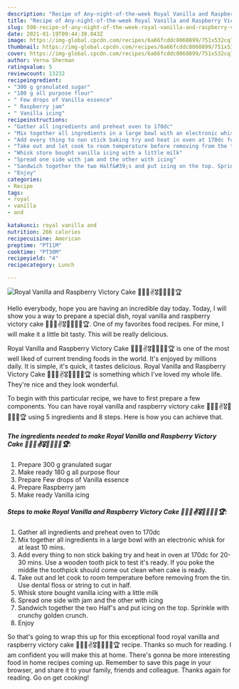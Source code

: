 ```yaml
---
description: "Recipe of Any-night-of-the-week Royal Vanilla and Raspberry Victory Cake 👑🇬🇧✌️🎖️🤴👸🍰🎂🏆"
title: "Recipe of Any-night-of-the-week Royal Vanilla and Raspberry Victory Cake 👑🇬🇧✌️🎖️🤴👸🍰🎂🏆"
slug: 598-recipe-of-any-night-of-the-week-royal-vanilla-and-raspberry-victory-cake
date: 2021-01-19T09:44:38.043Z
image: https://img-global.cpcdn.com/recipes/6a66fcddc8060899/751x532cq70/royal-vanilla-and-raspberry-victory-cake-👑🇬🇧✌️🎖️🤴👸🍰🎂🏆-recipe-main-photo.jpg
thumbnail: https://img-global.cpcdn.com/recipes/6a66fcddc8060899/751x532cq70/royal-vanilla-and-raspberry-victory-cake-👑🇬🇧✌️🎖️🤴👸🍰🎂🏆-recipe-main-photo.jpg
cover: https://img-global.cpcdn.com/recipes/6a66fcddc8060899/751x532cq70/royal-vanilla-and-raspberry-victory-cake-👑🇬🇧✌️🎖️🤴👸🍰🎂🏆-recipe-main-photo.jpg
author: Verna Sherman
ratingvalue: 5
reviewcount: 13232
recipeingredient:
- "300 g granulated sugar"
- "180 g all purpose flour"
- " Few drops of Vanilla essence"
- " Raspberry jam"
- " Vanilla icing"
recipeinstructions:
- "Gather all ingredients and preheat oven to 170dc"
- "Mix together all ingredients in a large bowl with an electronic whisk for at least 10 mins."
- "Add every thing to non stick baking try and heat in oven at 170dc for 20-30 mins. Use a wooden tooth pick to test it&#39;s ready. If you poke the middle the toothpick should come out clean when cake is ready."
- "Take out and let cook to room temperature before removing from the tin. Use dental floss or string to cut in half."
- "Whisk store bought vanilla icing with a little milk"
- "Spread one side with jam and the other with icing"
- "Sandwich together the two Half&#39;s and put icing on the top. Sprinkle with crunchy golden crunch."
- "Enjoy"
categories:
- Recipe
tags:
- royal
- vanilla
- and

katakunci: royal vanilla and 
nutrition: 266 calories
recipecuisine: American
preptime: "PT11M"
cooktime: "PT30M"
recipeyield: "4"
recipecategory: Lunch

---
```



![Royal Vanilla and Raspberry Victory Cake 👑🇬🇧✌️🎖️🤴👸🍰🎂🏆](https://img-global.cpcdn.com/recipes/6a66fcddc8060899/751x532cq70/royal-vanilla-and-raspberry-victory-cake-👑🇬🇧✌️🎖️🤴👸🍰🎂🏆-recipe-main-photo.jpg)

Hello everybody, hope you are having an incredible day today. Today, I will show you a way to prepare a special dish, royal vanilla and raspberry victory cake 👑🇬🇧✌️🎖️🤴👸🍰🎂🏆. One of my favorites food recipes. For mine, I will make it a little bit tasty. This will be really delicious.

Royal Vanilla and Raspberry Victory Cake 👑🇬🇧✌️🎖️🤴👸🍰🎂🏆 is one of the most well liked of current trending foods in the world. It's enjoyed by millions daily. It is simple, it's quick, it tastes delicious. Royal Vanilla and Raspberry Victory Cake 👑🇬🇧✌️🎖️🤴👸🍰🎂🏆 is something which I've loved my whole life. They're nice and they look wonderful.




To begin with this particular recipe, we have to first prepare a few components. You can have royal vanilla and raspberry victory cake 👑🇬🇧✌️🎖️🤴👸🍰🎂🏆 using 5 ingredients and 8 steps. Here is how you can achieve that.

<!--inarticleads1-->

##### The ingredients needed to make Royal Vanilla and Raspberry Victory Cake 👑🇬🇧✌️🎖️🤴👸🍰🎂🏆:

1. Prepare 300 g granulated sugar
1. Make ready 180 g all purpose flour
1. Prepare  Few drops of Vanilla essence
1. Prepare  Raspberry jam
1. Make ready  Vanilla icing




<!--inarticleads2-->

##### Steps to make Royal Vanilla and Raspberry Victory Cake 👑🇬🇧✌️🎖️🤴👸🍰🎂🏆:

1. Gather all ingredients and preheat oven to 170dc
1. Mix together all ingredients in a large bowl with an electronic whisk for at least 10 mins.
1. Add every thing to non stick baking try and heat in oven at 170dc for 20-30 mins. Use a wooden tooth pick to test it&#39;s ready. If you poke the middle the toothpick should come out clean when cake is ready.
1. Take out and let cook to room temperature before removing from the tin. Use dental floss or string to cut in half.
1. Whisk store bought vanilla icing with a little milk
1. Spread one side with jam and the other with icing
1. Sandwich together the two Half&#39;s and put icing on the top. Sprinkle with crunchy golden crunch.
1. Enjoy




So that's going to wrap this up for this exceptional food royal vanilla and raspberry victory cake 👑🇬🇧✌️🎖️🤴👸🍰🎂🏆 recipe. Thanks so much for reading. I am confident you will make this at home. There's gonna be more interesting food in home recipes coming up. Remember to save this page in your browser, and share it to your family, friends and colleague. Thanks again for reading. Go on get cooking!
